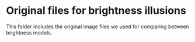 # Original files for brightness illusions

This folder includes the original image files we used for comparing between brightness models.
